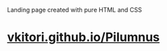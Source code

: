 Landing page created with pure HTML and CSS
# [vkitori.github.io/Pilumnus](https://vkitori.github.io/Pilumnus/)

